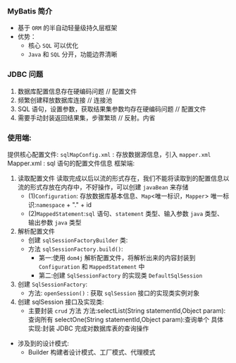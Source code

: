 ### MyBatis 简介

- 基于 `ORM` 的半自动轻量级持久层框架
- 优势：
  - 核心 `SQL` 可以优化
  - `Java` 和 `SQL` 分开，功能边界清晰

### JDBC 问题

1. 数据库配置信息存在硬编码问题 // 配置文件
2. 频繁创建释放数据库连接 // 连接池
3. SQL 语句，设置参数，获取结果集参数均存在硬编码问题 // 配置文件
4. 需要手动封装返回结果集，步骤繁琐 // 反射。内省

### 使用端:

提供核心配置文件:
`sqlMapConfig.xml` : 存放数据源信息，引入 `mapper.xml` Mapper.xml : sql 语句的配置文件信息
框架端:

1. 读取配置文件
   读取完成以后以流的形式存在，我们不能将读取到的配置信息以流的形式存放在内存中，不好操作，可以创建 `javaBean` 来存储
   - (1)`Configuration`: 存放数据库基本信息、`Map`<唯一标识，`Mapper`> 唯一标识:`namespace` + "." + id
   - (2)`MappedStatement`:`sql` 语句、`statement` 类型、输入参数 `java` 类型、输出参数 `java` 类型
2. 解析配置文件
   - 创建 `sqlSessionFactoryBuilder` 类:
   - 方法 `sqlSessionFactory.build()`:
     - 第一:使用 `dom4j` 解析配置文件，将解析出来的内容封装到 `Configuration` 和 `MappedStatement` 中
     - 第二:创建 `SqlSessionFactory` 的实现类 `DefaultSqlSession`
3. 创建 `SqlSessionFactory`:
   - 方法: `openSession()` : 获取 `sqlSession` 接口的实现类实例对象
4. 创建 sqlSession 接口及实现类:
   - 主要封装 `crud` 方法 方法:selectList(String statementId,Object param):查询所有 selectOne(String statementId,Object param):查询单个 具体实现:封装 JDBC 完成对数据库表的查询操作

- 涉及到的设计模式:
  - Builder 构建者设计模式、工厂模式、代理模式
